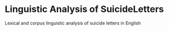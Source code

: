 # Linguistic Analysis of SuicideLetters
Lexical and corpus linguistic analysis of suicide letters in English
